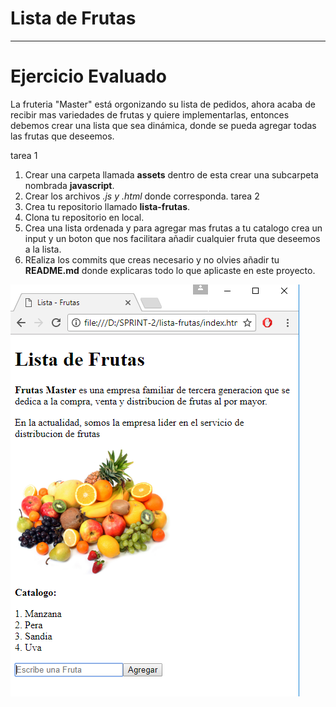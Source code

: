 # Lista de Frutas
---
# Ejercicio Evaluado
La fruteria "Master" está orgonizando su lista de pedidos, ahora acaba de recibir mas variedades de frutas y quiere implementarlas, entonces debemos crear una lista que sea dinámica, donde se pueda agregar todas las frutas que deseemos.

tarea 1
 1. Crear una carpeta llamada **assets** dentro de esta crear una subcarpeta nombrada **javascript**.
 2. Crear los archivos *.js y .html* donde corresponda.
tarea 2
 1. Crea tu repositorio llamado **lista-frutas**.
 2. Clona tu repositorio en local.
 3. Crea una lista ordenada y para agregar mas frutas a tu catalogo crea un input y un boton que nos facilitara añadir  cualquier fruta que deseemos a la lista.
 4. REaliza los commits que creas necesario y no olvies añadir tu **README.md** donde explicaras todo lo que aplicaste en este proyecto.

![lista-frutas](assets/img/lista-frutas.PNG)